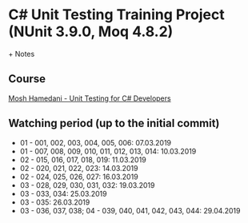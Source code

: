 # C# Unit Testing Training Project (NUnit 3.9.0, Moq 4.8.2)
\+ Notes

## Course
[Mosh Hamedani - Unit Testing for C# Developers](https://www.udemy.com/unit-testing-csharp/ "Mosh Hamedani - Unit Testing for C# Developers")

## Watching period (up to the initial commit)
- 01 - 001, 002, 003, 004, 005, 006: 07.03.2019
- 01 - 007, 008, 009, 010, 011, 012, 013, 014: 10.03.2019
- 02 - 015, 016, 017, 018, 019: 11.03.2019
- 02 - 020, 021, 022, 023: 14.03.2019
- 02 - 024, 025, 026, 027: 16.03.2019
- 03 - 028, 029, 030, 031, 032: 19.03.2019
- 03 - 033, 034: 25.03.2019
- 03 - 035: 26.03.2019
- 03 - 036, 037, 038; 04 - 039, 040, 041, 042, 043, 044: 29.04.2019